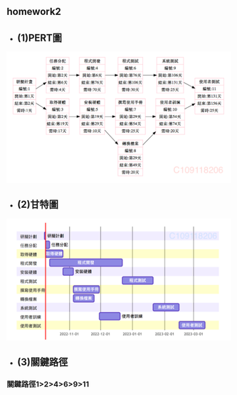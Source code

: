 ## homework2
- ## (1)PERT圖
![PERT](PERTppp.png)

- ## (2)甘特圖
![HW2](hw2.png)
    
 - ## (3)關鍵路徑
 ### 關鍵路徑1>2>4>6>9>11
